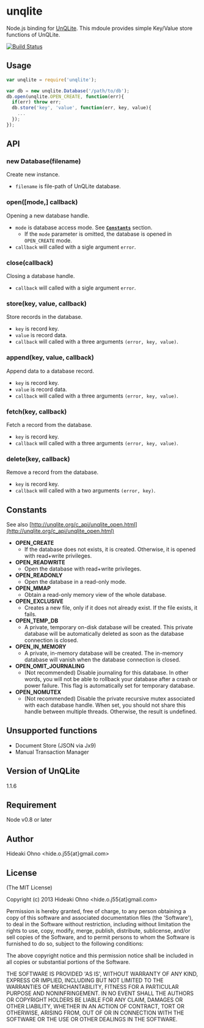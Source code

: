 # unqlite

Node.js binding for [UnQLite](http://unqlite.org/).
This mdoule provides simple Key/Value store functions of UnQLite.

 [![Build Status](https://secure.travis-ci.org/hideo55/node-unqlite.png)](http://travis-ci.org/hideo55/node-unqlite)

## Usage

```JavaScript
var unqlite = require('unqlite');

var db = new unqlite.Database('/path/to/db');
db.open(unqlite.OPEN_CREATE, function(err){
  if(err) throw err;
  db.store('key', 'value', function(err, key, value){
    ...
  });
});
```

## API

### new Database(filename)

Create new instance.

- `filename` is file-path of UnQLite database.

### open([mode,] callback)

Opening a new database handle.

- `mode` is database access mode. See <a href="#constants"><code><b>Constants</b></code></a> section.
  - If the `mode` parameter is omitted, the database is opened in `OPEN_CREATE` mode.
- `callback` will called with a sigle argument `error`. 

### close(callback)

Closing a database handle.

- `callback` will called with a sigle argument `error`. 

### store(key, value, callback)

Store records in the database.

- `key` is record key.
- `value` is record data.
- `callback` will called with a three arguments `(error, key, value)`. 

### append(key, value, callback)

Append data to a database record.

- `key` is record key.
- `value` is record data.
- `callback` will called with a three arguments `(error, key, value)`. 

### fetch(key, callback)

Fetch a record from the database.

- `key` is record key.
- `callback` will called with a three arguments `(error, key, value)`. 

### delete(key, callback)

Remove a record from the database.

- `key` is record key.
- `callback` will called with a two arguments `(error, key)`. 

<a name="constants"></a>
## Constants

See also [http://unqlite.org/c_api/unqlite_open.html](http://unqlite.org/c_api/unqlite_open.html)

- **OPEN_CREATE**
  -  If the database does not exists, it is created. Otherwise, it is opened with read+write privileges.
- **OPEN_READWRITE**
  - Open the database with read+write privileges.
- **OPEN_READONLY**
  - Open the database in a read-only mode.
- **OPEN_MMAP**
  - Obtain a read-only memory view of the whole database.
- **OPEN_EXCLUSIVE**
  - Creates a new file, only if it does not already exist. If the file exists, it fails.
- **OPEN_TEMP_DB**
  - A private, temporary on-disk database will be created. This private database will be automatically deleted as soon as the database connection is closed.
- **OPEN_IN_MEMORY**
  - A private, in-memory database will be created. The in-memory database will vanish when the database connection is closed.
- **OPEN_OMIT_JOURNALING**
  - (Not recommended) Disable journaling for this database. In other words, you will not be able to rollback your database after a crash or power failure. This flag is automatically set for temporary database.
- **OPEN_NOMUTEX**
  - (Not recommended) Disable the private recursive mutex associated with each database handle. When set, you should not share this handle between multiple threads. Otherwise, the result is undefined.

## Unsupported functions

- Document Store (JSON via Jx9)
- Manual Transaction Manager

## Version of UnQLite

1.1.6

## Requirement

Node v0.8 or later

## Author

Hideaki Ohno  &lt;hide.o.j55{at}gmail.com&gt;

## License 

(The MIT License)

Copyright (c) 2013 Hideaki Ohno &lt;hide.o.j55{at}gmail.com&gt;

Permission is hereby granted, free of charge, to any person obtaining
a copy of this software and associated documentation files (the
'Software'), to deal in the Software without restriction, including
without limitation the rights to use, copy, modify, merge, publish,
distribute, sublicense, and/or sell copies of the Software, and to
permit persons to whom the Software is furnished to do so, subject to
the following conditions:

The above copyright notice and this permission notice shall be
included in all copies or substantial portions of the Software.

THE SOFTWARE IS PROVIDED 'AS IS', WITHOUT WARRANTY OF ANY KIND,
EXPRESS OR IMPLIED, INCLUDING BUT NOT LIMITED TO THE WARRANTIES OF
MERCHANTABILITY, FITNESS FOR A PARTICULAR PURPOSE AND NONINFRINGEMENT.
IN NO EVENT SHALL THE AUTHORS OR COPYRIGHT HOLDERS BE LIABLE FOR ANY
CLAIM, DAMAGES OR OTHER LIABILITY, WHETHER IN AN ACTION OF CONTRACT,
TORT OR OTHERWISE, ARISING FROM, OUT OF OR IN CONNECTION WITH THE
SOFTWARE OR THE USE OR OTHER DEALINGS IN THE SOFTWARE.

